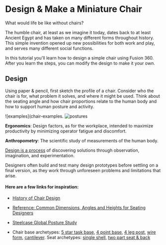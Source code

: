 # Design & Make a Miniature Chair

What would life be like without chairs?

The humble chair, at least as we imagine it today, dates back to at least Ancient Egypt and has taken on many different forms throughout history. This simple invention opened up new possibilities for both work and play, and serves many different social functions.

In this tutorial you'll learn how to design a simple chair using Fusion 360. After you learn the steps, you can modify the design to make it your own. 

## Design

Using paper & pencil, first sketch the profile of a chair. Consider who the chair is for, what problem it solves, and where it might be used. Think about the seating angle and how chair proportions relate to the human body and how to support human posture and activity.

![examples](chair-examples.
![postures](chair-postures.png)


**Ergonomics**: Design factors, as for the workplace, intended to maximize productivity by minimizing operator fatigue and discomfort.

**Anthropometry**: The scientific study of measurements of the human body.

[Design is a process](https://static1.squarespace.com/static/57c6b79629687fde090a0fdd/t/5b19b2f2aa4a99e99b26b6bb/1528410876119/dschool_bootleg_deck_2018_final_sm+%282%29.pdf) of discovering solutions through observation, imagination, and experimentation. 

Designers often build and test many design prototypes before settling on a final version, as they work through unforeseen problems and limitations that arise.

#### Here are a few links for inspiration:

- [History of Chair Design](http://coshamie.com/history-of-chair-design/)

- [Reference: Common Dimensions, Angles and Heights for Seating Designers](https://www.core77.com/posts/43422/Reference-Common-Dimensions-Angles-and-Heights-for-Seating-Designers)

- [Steelcase Global Posture Study](https://www.steelcase.com/products/office-chairs/gesture/#tab-5d31f5e178268-1)

- Chair base archetypes: [5 star task base](http://www.suiteny.com/assets/upload/product_images/original/joint-5-star-base-1359.jpg), [4 point base](https://hivemodern.com/public_resources/full/patch-01-4leg-swivel-base-chair-jacco-bregonje-artifort-4.jpg), [4 leg post](http://www.cultfurniturehire.com/wp-content/uploads/2013/01/StackableNavyChair_Galvanized_angle.jpg), [wire form](https://www.hermanmiller.com/products/seating/side-chairs/eames-wire-chairs/), [cantilever](https://www.designformfurnishings.com/wp-content/uploads/2017/10/Cantilever-Chair.jpg). 
Seat archetypes: [single shell](https://a.1stdibscdn.com/archivesE/upload/f_9224/f_3070652/_C8A7666_l.jpg), [two part seat & back](https://img0.etsystatic.com/000/0/5870588/il_fullxfull.274626840.jpg)







